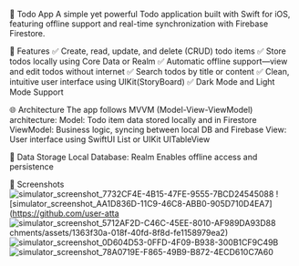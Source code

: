 📝 Todo App
A simple yet powerful Todo application built with Swift for iOS, featuring offline support and real-time synchronization with Firebase Firestore.

🚀 Features
✅ Create, read, update, and delete (CRUD) todo items
✅ Store todos locally using Core Data or Realm
✅ Automatic offline support—view and edit todos without internet
✅ Search todos by title or content
✅ Clean, intuitive user interface using UIKit(StoryBoard)
✅ Dark Mode and Light Mode Support

🌐 Architecture
The app follows MVVM (Model-View-ViewModel) architecture:
Model: Todo item data stored locally and in Firestore
ViewModel: Business logic, syncing between local DB and Firebase
View: User interface using SwiftUI List or UIKit UITableView

💾 Data Storage
Local Database: Realm
Enables offline access and persistence

📱 Screenshots
![simulator_screenshot_7732CF4E-4B15-47FE-9555-7BCD24545088](https://github.com/user-attachments/assets/19075a25-6484-4f6c-804f-37068e4eed5e)
![simulator_screenshot_AA1D836D-11C9-46C8-ABB0-905D710D4EA7](https://github.com/user-atta
![simulator_screenshot_5712AF2D-C46C-45EE-8010-AF989DA93D88](https://github.com/user-attachments/assets/d0b8c138-5a85-482a-b3b5-7b8ad81d9cb9)
chments/assets/1363f30a-018f-40fd-8f8d-fe1158979ea2)
![simulator_screenshot_0D604D53-0FFD-4F09-B938-300B1CF9C49B](https://github.com/user-attachments/assets/8fbfdd37-505d-4bd8-abd2-c2bada1fe214)
![simulator_screenshot_78A0719E-F865-49B9-B872-4ECD610C7A60](https://github.com/user-attachments/assets/62a8bff5-9783-4972-84fa-94556f77b0e0)
